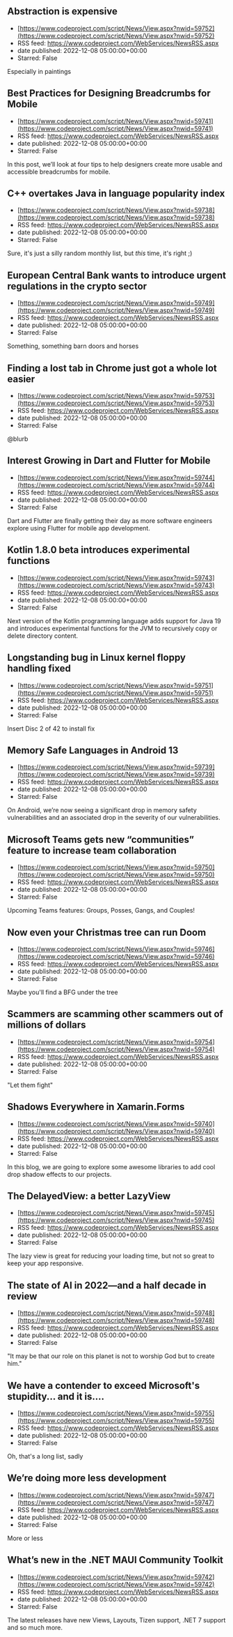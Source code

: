 ## Abstraction is expensive
 - [https://www.codeproject.com/script/News/View.aspx?nwid=59752](https://www.codeproject.com/script/News/View.aspx?nwid=59752)
 - RSS feed: https://www.codeproject.com/WebServices/NewsRSS.aspx
 - date published: 2022-12-08 05:00:00+00:00
 - Starred: False

Especially in paintings

## Best Practices for Designing Breadcrumbs for Mobile
 - [https://www.codeproject.com/script/News/View.aspx?nwid=59741](https://www.codeproject.com/script/News/View.aspx?nwid=59741)
 - RSS feed: https://www.codeproject.com/WebServices/NewsRSS.aspx
 - date published: 2022-12-08 05:00:00+00:00
 - Starred: False

In this post, we’ll look at four tips to help designers create more usable and accessible breadcrumbs for mobile.

## C++ overtakes Java in language popularity index
 - [https://www.codeproject.com/script/News/View.aspx?nwid=59738](https://www.codeproject.com/script/News/View.aspx?nwid=59738)
 - RSS feed: https://www.codeproject.com/WebServices/NewsRSS.aspx
 - date published: 2022-12-08 05:00:00+00:00
 - Starred: False

Sure, it's just a silly random monthly list, but *this* time, it's right ;)

## European Central Bank wants to introduce urgent regulations in the crypto sector
 - [https://www.codeproject.com/script/News/View.aspx?nwid=59749](https://www.codeproject.com/script/News/View.aspx?nwid=59749)
 - RSS feed: https://www.codeproject.com/WebServices/NewsRSS.aspx
 - date published: 2022-12-08 05:00:00+00:00
 - Starred: False

Something, something barn doors and horses

## Finding a lost tab in Chrome just got a whole lot easier
 - [https://www.codeproject.com/script/News/View.aspx?nwid=59753](https://www.codeproject.com/script/News/View.aspx?nwid=59753)
 - RSS feed: https://www.codeproject.com/WebServices/NewsRSS.aspx
 - date published: 2022-12-08 05:00:00+00:00
 - Starred: False

@blurb

## Interest Growing in Dart and Flutter for Mobile
 - [https://www.codeproject.com/script/News/View.aspx?nwid=59744](https://www.codeproject.com/script/News/View.aspx?nwid=59744)
 - RSS feed: https://www.codeproject.com/WebServices/NewsRSS.aspx
 - date published: 2022-12-08 05:00:00+00:00
 - Starred: False

Dart and Flutter are finally getting their day as more software engineers explore using Flutter for mobile app development.

## Kotlin 1.8.0 beta introduces experimental functions
 - [https://www.codeproject.com/script/News/View.aspx?nwid=59743](https://www.codeproject.com/script/News/View.aspx?nwid=59743)
 - RSS feed: https://www.codeproject.com/WebServices/NewsRSS.aspx
 - date published: 2022-12-08 05:00:00+00:00
 - Starred: False

Next version of the Kotlin programming language adds support for Java 19 and introduces experimental functions for the JVM to recursively copy or delete directory content.

## Longstanding bug in Linux kernel floppy handling fixed
 - [https://www.codeproject.com/script/News/View.aspx?nwid=59751](https://www.codeproject.com/script/News/View.aspx?nwid=59751)
 - RSS feed: https://www.codeproject.com/WebServices/NewsRSS.aspx
 - date published: 2022-12-08 05:00:00+00:00
 - Starred: False

Insert Disc 2 of 42 to install fix

## Memory Safe Languages in Android 13
 - [https://www.codeproject.com/script/News/View.aspx?nwid=59739](https://www.codeproject.com/script/News/View.aspx?nwid=59739)
 - RSS feed: https://www.codeproject.com/WebServices/NewsRSS.aspx
 - date published: 2022-12-08 05:00:00+00:00
 - Starred: False

On Android, we’re now seeing a significant drop in memory safety vulnerabilities and an associated drop in the severity of our vulnerabilities.

## Microsoft Teams gets new “communities” feature to increase team collaboration
 - [https://www.codeproject.com/script/News/View.aspx?nwid=59750](https://www.codeproject.com/script/News/View.aspx?nwid=59750)
 - RSS feed: https://www.codeproject.com/WebServices/NewsRSS.aspx
 - date published: 2022-12-08 05:00:00+00:00
 - Starred: False

Upcoming Teams features: Groups, Posses, Gangs, and Couples!

## Now even your Christmas tree can run Doom
 - [https://www.codeproject.com/script/News/View.aspx?nwid=59746](https://www.codeproject.com/script/News/View.aspx?nwid=59746)
 - RSS feed: https://www.codeproject.com/WebServices/NewsRSS.aspx
 - date published: 2022-12-08 05:00:00+00:00
 - Starred: False

Maybe you'll find a BFG under the tree

## Scammers are scamming other scammers out of millions of dollars
 - [https://www.codeproject.com/script/News/View.aspx?nwid=59754](https://www.codeproject.com/script/News/View.aspx?nwid=59754)
 - RSS feed: https://www.codeproject.com/WebServices/NewsRSS.aspx
 - date published: 2022-12-08 05:00:00+00:00
 - Starred: False

"Let them fight"

## Shadows Everywhere in Xamarin.Forms
 - [https://www.codeproject.com/script/News/View.aspx?nwid=59740](https://www.codeproject.com/script/News/View.aspx?nwid=59740)
 - RSS feed: https://www.codeproject.com/WebServices/NewsRSS.aspx
 - date published: 2022-12-08 05:00:00+00:00
 - Starred: False

In this blog, we are going to explore some awesome libraries to add cool drop shadow effects to our projects.

## The DelayedView: a better LazyView
 - [https://www.codeproject.com/script/News/View.aspx?nwid=59745](https://www.codeproject.com/script/News/View.aspx?nwid=59745)
 - RSS feed: https://www.codeproject.com/WebServices/NewsRSS.aspx
 - date published: 2022-12-08 05:00:00+00:00
 - Starred: False

The lazy view is great for reducing your loading time, but not so great to keep your app responsive.

## The state of AI in 2022—and a half decade in review
 - [https://www.codeproject.com/script/News/View.aspx?nwid=59748](https://www.codeproject.com/script/News/View.aspx?nwid=59748)
 - RSS feed: https://www.codeproject.com/WebServices/NewsRSS.aspx
 - date published: 2022-12-08 05:00:00+00:00
 - Starred: False

"It may be that our role on this planet is not to worship God but to create him."

## We have a contender to exceed Microsoft's stupidity... and it is....
 - [https://www.codeproject.com/script/News/View.aspx?nwid=59755](https://www.codeproject.com/script/News/View.aspx?nwid=59755)
 - RSS feed: https://www.codeproject.com/WebServices/NewsRSS.aspx
 - date published: 2022-12-08 05:00:00+00:00
 - Starred: False

Oh, that's a long list, sadly

## We’re doing more less development
 - [https://www.codeproject.com/script/News/View.aspx?nwid=59747](https://www.codeproject.com/script/News/View.aspx?nwid=59747)
 - RSS feed: https://www.codeproject.com/WebServices/NewsRSS.aspx
 - date published: 2022-12-08 05:00:00+00:00
 - Starred: False

More or less

## What’s new in the .NET MAUI Community Toolkit
 - [https://www.codeproject.com/script/News/View.aspx?nwid=59742](https://www.codeproject.com/script/News/View.aspx?nwid=59742)
 - RSS feed: https://www.codeproject.com/WebServices/NewsRSS.aspx
 - date published: 2022-12-08 05:00:00+00:00
 - Starred: False

The latest releases have new Views, Layouts, Tizen support, .NET 7 support and so much more.
